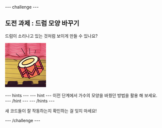 --- challenge ---

## 도전 과제 : 드럼 모양 바꾸기

드럼이 소리나고 있는 것처럼 보이게 만들 수 있나요?

![스크린 샷](images/band-drum-final.png)

--- hints --- --- hint --- 이전 단계에서 가수의 모양을 바꿨던 방법을 활용 해 보세요. --- /hint --- --- /hints ---

새 코드들이 잘 작동하는지 확인하는 걸 잊지 마세요!

--- /challenge ---